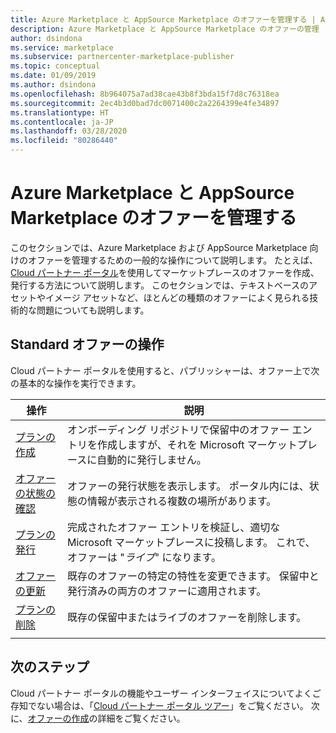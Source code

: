 ```yaml
---
title: Azure Marketplace と AppSource Marketplace のオファーを管理する | Azure Marketplace
description: Azure Marketplace と AppSource Marketplace のオファーの管理
author: dsindona
ms.service: marketplace
ms.subservice: partnercenter-marketplace-publisher
ms.topic: conceptual
ms.date: 01/09/2019
ms.author: dsindona
ms.openlocfilehash: 8b964075a7ad38cae43b8f3bda15f7d8c76318ea
ms.sourcegitcommit: 2ec4b3d0bad7dc0071400c2a2264399e4fe34897
ms.translationtype: HT
ms.contentlocale: ja-JP
ms.lasthandoff: 03/28/2020
ms.locfileid: "80286440"
---
```

# <a name="manage-azure-and-appsource-marketplace-offers"></a>Azure Marketplace と AppSource Marketplace のオファーを管理する

このセクションでは、Azure Marketplace および AppSource Marketplace 向けのオファーを管理するための一般的な操作について説明します。  たとえば、[Cloud パートナー ポータル](https://cloudpartner.azure.com/)を使用してマーケットプレースのオファーを作成、発行する方法について説明します。  このセクションでは、テキストベースのアセットやイメージ アセットなど、ほとんどの種類のオファーによく見られる技術的な問題についても説明します。


## <a name="standard-offer-operations"></a>Standard オファーの操作

Cloud パートナー ポータルを使用すると、パブリッシャーは、オファー上で次の基本的な操作を実行できます。

|     操作      |  説明                                           |
|     ---------      |  -----------                                           |
| [プランの作成](./cpp-create-offer.md)   | オンボーディング リポジトリで保留中のオファー エントリを作成しますが、それを Microsoft マーケットプレースに自動的に発行しません。 | 
| [オファーの状態の確認](./cpp-view-status-offer.md)   | オファーの発行状態を表示します。  ポータル内には、状態の情報が表示される複数の場所があります。 |
| [プランの発行](./cpp-publish-offer.md) | 完成されたオファー エントリを検証し、適切な Microsoft マーケットプレースに投稿します。  これで、オファーは "*ライブ*" になります。 |
| [オファーの更新](./cpp-update-offer.md)   | 既存のオファーの特定の特性を変更できます。  保留中と発行済みの両方のオファーに適用されます。 |
| [プランの削除](./cpp-delete-offer.md)   | 既存の保留中またはライブのオファーを削除します。  | 
|  |  |
  

## <a name="next-steps"></a>次のステップ

Cloud パートナー ポータルの機能やユーザー インターフェイスについてよくご存知でない場合は、「[Cloud パートナー ポータル ツアー](../portal-tour/cpp-portal-tour.md)」をご覧ください。  次に、[オファーの作成](./cpp-create-offer.md)の詳細をご覧ください。
